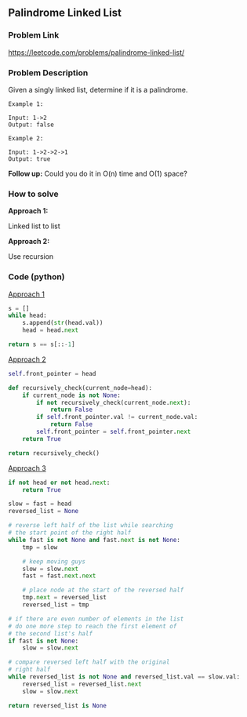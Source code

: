 ## Palindrome Linked List

### Problem Link

https://leetcode.com/problems/palindrome-linked-list/

### Problem Description 

Given a singly linked list, determine if it is a palindrome.

```
Example 1: 

Input: 1->2
Output: false

```

```
Example 2: 

Input: 1->2->2->1
Output: true

```

**Follow up:**
Could you do it in O(n) time and O(1) space?

### How to solve 

**Approach 1:** 

Linked list to list 

**Approach 2:**

Use recursion


### Code (python)

[Approach 1](https://github.com/yanray/leetcode/blob/master/problems/0234Palindrome_Linked_List/0234Palindrome_Linked_List1.py)

```python
s = []
while head:
    s.append(str(head.val))
    head = head.next

return s == s[::-1]
```

[Approach 2](https://github.com/yanray/leetcode/blob/master/problems/0234Palindrome_Linked_List/0234Palindrome_Linked_List2.py)

```python
self.front_pointer = head

def recursively_check(current_node=head):
    if current_node is not None:
        if not recursively_check(current_node.next):
            return False
        if self.front_pointer.val != current_node.val:
            return False
        self.front_pointer = self.front_pointer.next
    return True

return recursively_check()
```



[Approach 3](https://github.com/yanray/leetcode/blob/master/problems/0234Palindrome_Linked_List/0234Palindrome_Linked_List3.py)

```python
if not head or not head.next:
    return True

slow = fast = head
reversed_list = None

# reverse left half of the list while searching
# the start point of the right half
while fast is not None and fast.next is not None:
    tmp = slow

    # keep moving guys
    slow = slow.next
    fast = fast.next.next

    # place node at the start of the reversed half
    tmp.next = reversed_list
    reversed_list = tmp

# if there are even number of elements in the list
# do one more step to reach the first element of
# the second list's half
if fast is not None:
    slow = slow.next

# compare reversed left half with the original
# right half
while reversed_list is not None and reversed_list.val == slow.val:
    reversed_list = reversed_list.next
    slow = slow.next

return reversed_list is None
```
